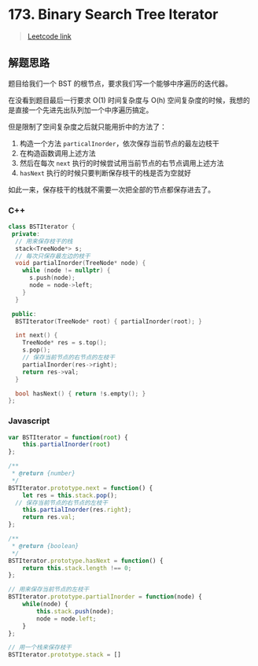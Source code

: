 # 173. Binary Search Tree Iterator

> [Leetcode link](https://leetcode.com/problems/binary-search-tree-iterator/)



## 解题思路

题目给我们一个 BST 的根节点，要求我们写一个能够中序遍历的迭代器。

在没看到题目最后一行要求 O(1) 时间复杂度与 O(h) 空间复杂度的时候，我想的是直接一个先进先出队列加一个中序遍历搞定。

但是限制了空间复杂度之后就只能用折中的方法了：

1. 构造一个方法 `particalInorder`，依次保存当前节点的最左边枝干
2. 在构造函数调用上述方法
3. 然后在每次 `next` 执行的时候尝试用当前节点的右节点调用上述方法
4. `hasNext` 执行的时候只要判断保存枝干的栈是否为空就好

如此一来，保存枝干的栈就不需要一次把全部的节点都保存进去了。

### C++

```cpp
class BSTIterator {
 private:
  // 用来保存枝干的栈
  stack<TreeNode*> s;
  // 每次只保存最左边的枝干
  void partialInorder(TreeNode* node) {
    while (node != nullptr) {
      s.push(node);
      node = node->left;
    }
  }

 public:
  BSTIterator(TreeNode* root) { partialInorder(root); }

  int next() {
    TreeNode* res = s.top();
    s.pop();
    // 保存当前节点的右节点的左枝干
    partialInorder(res->right);
    return res->val;
  }

  bool hasNext() { return !s.empty(); }
};
```



### Javascript

```js
var BSTIterator = function(root) {
    this.partialInorder(root)
};

/**
 * @return {number}
 */
BSTIterator.prototype.next = function() {
    let res = this.stack.pop();
  // 保存当前节点的右节点的左枝干
    this.partialInorder(res.right);
    return res.val;
};

/**
 * @return {boolean}
 */
BSTIterator.prototype.hasNext = function() {
    return this.stack.length !== 0;
};

// 用来保存当前节点的左枝干
BSTIterator.prototype.partialInorder = function(node) {
    while(node) {
        this.stack.push(node);
        node = node.left;
    }
};

// 用一个栈来保存枝干
BSTIterator.prototype.stack = []
```

